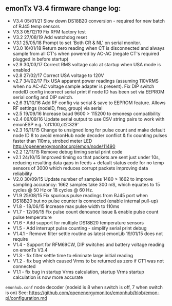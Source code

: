 ## emonTx V3.4 firmware change log:

- V3.4   05/01/21 Slow down DS18B20 conversion - required for new batch of RJ45 temp sensors 
- V3.3   05/12/19 Fix RFM factory test
- V3.2   27/08/19 Add watchdog reset
- V3.1   25/05/18 Prompt to set 'Both CR & NL' on serial monitor.
- V3.0   16/01/18 Return zero reading when CT is disconnected and always sample from all CT's when powered by AC-AC (negate CT's required plugged in before startup)
- v2.9   30/03/17 Correct RMS voltage calc at startup when USA mode is enabled
- v2.8   27/02/17 Correct USA voltage to 120V
- v2.7   34/02/17 Fix USA apparent power readings (assuming 110VRMS when no AC-AC voltage sample adapter is present). Fix DIP switch nodeID config incorrect serial print if node ID has been set via EEPROM serial config and DIP switch.
- v2.6   31/10/16 Add RF config via serial & save to EEPROM feature. Allows RF settings (nodeID, freq, group) via serial
- v2.5   19/09/16 Increase baud 9600 > 115200 to emonesp compatibility
- v2.4   06/09/16 Update serial output to use CSV string pairs to work with emonESP e.g. 'ct1:100,ct2:329'
- v2.3   16/11/15 Change to unsigned long for pulse count and make default node ID 8 to avoid emonHub node decoder conflict & fix counting pulses faster than 110ms, strobed meter LED http://openenergymonitor.org/emon/node/11490
- v2.2   12/11/15 Remove debug timing serial print code
- v2.1   24/10/15 Improved timing so that packets are sent just under 10s, reducing resulting data gaps in feeds + default status code for no temp sensors of 3000 which reduces corrupt packets improving data reliability
- V2.0   30/09/15 Update number of samples 1480 > 1662 to improve sampling accurancy: 1662 samples take 300 mS, which equates to 15 cycles @ 50 Hz or 18 cycles @ 60 Hz.
- V1.9   25/08/15 Fix spurious pulse readings from RJ45 port when DS18B20 but no pulse counter is connected (enable internal pull-up)
- V1.8 - 18/06/15 Increase max pulse width to 110ms
- V1.7 - 12/06/15 Fix pulse count denounce issue & enable pulse count pulse temperature
- V1.6 - Add support for multiple DS18B20 temperature sensors
- V1.5 - Add interrupt pulse counting - simplify serial print debug
- V1.4.1 - Remove filter settle routine as latest emonLib 19/01/15 does not require
- V1.4 - Support for RFM69CW, DIP switches and battery voltage reading on emonTx V3.4
- V1.3 - fix filter settle time to eliminate large initial reading
- V1.2 - fix bug which caused Vrms to be returned as zero if CT1 was not connected
- V1.1 - fix bug in startup Vrms calculation, startup Vrms startup calculation is now more accurate

`emonhub.conf` node decoder (nodeid is 8 when switch is off, 7 when switch is on)
See: https://github.com/openenergymonitor/emonhub/blob/emon-pi/configuration.md

